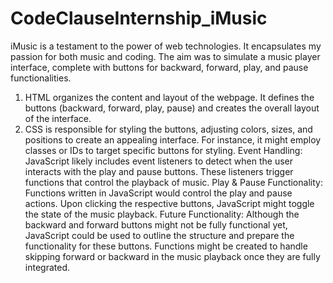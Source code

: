 # CodeClauseInternship_iMusic
iMusic is a testament to the power of web technologies. It encapsulates my passion for both music and coding. The aim was to simulate a music player interface, complete with buttons for backward, forward, play, and pause functionalities.
1. HTML organizes the content and layout of the webpage. It defines the buttons (backward, forward, play, pause) and creates the overall layout of the interface.
2. CSS is responsible for styling the buttons, adjusting colors, sizes, and positions to create an appealing interface. For instance, it might employ classes or IDs to target specific buttons for styling.
Event Handling: JavaScript likely includes event listeners to detect when the user interacts with the play and pause buttons. These listeners trigger functions that control the playback of music.
Play & Pause Functionality: Functions written in JavaScript would control the play and pause actions. Upon clicking the respective buttons, JavaScript might toggle the state of the music playback.
Future Functionality: Although the backward and forward buttons might not be fully functional yet, JavaScript could be used to outline the structure and prepare the functionality for these buttons. Functions might be created to handle skipping forward or backward in the music playback once they are fully integrated.
